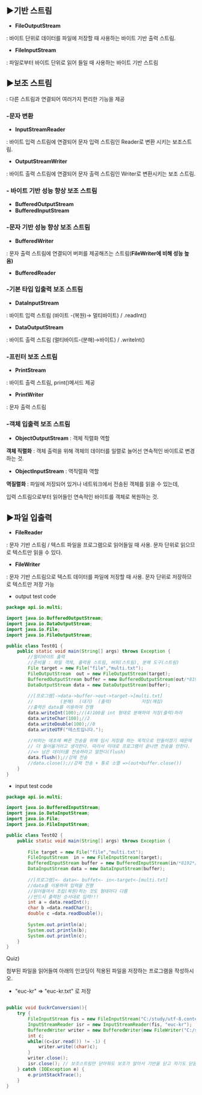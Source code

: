 
## ▶️기반 스트림  

- **FileOutputStream**  

: 바이트 단위로 데이터를 파일에 저장할 때 사용하는 바이트 기반 출력 스트림.  

- **FileInputStream**  

: 파일로부터 바이트 단위로 읽어 들일 때 사용하는 바이트 기반 스트림  
 
## ▶️보조 스트림  

: 다른 스트림과 연결되어 여러가지 편리한 기능을 제공  

### -문자 변환  

- **InputStreamReader**  

: 바이트 입력 스트림에 연결되어 문자 입력 스트림인 Reader로 변환 시키는 보조스트림.  

- **OutputStreamWriter**  

: 바이트 출력 스트림에 연결되어 문자 출력 스트림인 Writer로 변환시키는 보조 스트림.  

### - 바이트 기반 성능 향상 보조 스트림  

- **BufferedOutputStream**  
- **BufferedInputStream**  

### -문자 기반 성능 향상 보조 스트림  

- **BufferedWriter**  

: 문자 출력 스트림에 연결되어 버퍼를 제공해즈는 스트림(**FileWriter에 비해 성능 높음)**  

- **BufferedReader**  

### -기본 타입 입출력 보조 스트림  

- **DataInputStream**  

: 바이트 입력 스트림 (바이트 -(복원)→ 멀티바이트) / .readInt()  

- **DataOutputStream**  

: 바이트 출력 스트림 (멀티바이트-(분해)→바이트) / .writeInt()  

### -프린터 보조 스트림  

- **PrintStream**  

: 바이트 출력 스트림, print()메서드 제공  

- **PrintWriter**  

: 문자 출력 스트림  

### -객체 입출력 보조 스트림  

- **ObjectOutputStream** : 객체 직렬화 역할  

**객체 직렬화** : 객체 출력을 위해 객체의 데이터를 일렬로 늘어선 연속적인 바이트로 변경하는 것.  

- **ObjectInputStream** : 역직렬화 역할  

**역질렬화** : 파일에 저장되어 있거나 네트워크에서 전송된 객체를 읽을 수 있는데,  

입력 스트림으로부터 읽어들인 연속적인 바이트를 객체로 복원하는 것.  

## ▶️파일 입출력  

- **FileReader**  

: 문자 기반 스트림 / 텍스트 파일을 프로그램으로 읽어들일 때 사용. 문자 단위로 읽으므로 텍스트만 읽을 수 있다.  

- **FileWriter**  

: 문자 기반 스트림으로 텍스트 데이터를 파일에 저장할 때 사용. 문자 단위로 저장하므로 텍스트만 저장 가능  

- output test code  

```java
package api.io.multi;

import java.io.BufferedOutputStream;
import java.io.DataOutputStream;
import java.io.File;
import java.io.FileOutputStream;

public class Test01 {
	public static void main(String[] args) throws Exception {
		//멀티바이트 출력
		//준비물 : 파일 객체, 출력용 스트림, 버퍼(스트림), 분해 도구(스트림)
		File target = new File("file","multi.txt");
		FileOutputStream  out = new FileOutputStream(target);
		BufferedOutputStream buffer = new BufferedOutputStream(out/*8192*/);
		DataOutputStream data = new DataOutputStream(buffer);
		
		//[프로그램]->data->buffer->out->target->[multi.txt]
		//			(분해)  (대기)  (출력)           저장(깨짐)    	
		//출력은 data를 이용하여 진행
		data.writeInt(100);//(4)100을 int 형태로 분해하여 저장(출력)하라
		data.writeChar(100);//2
		data.writeDouble(100);//8
		data.writeUTF("테스트입니다.");
		
		//버퍼는 애초에 빠른 전송을 위해 임시 저장을 하는 목적으로 만들어졌기 때문에 
		// 더 들어올거라고 생각한다. 따라서 이대로 프로그램이 끝나면 전송을 안한다.
		//=> 남은 데이터를 전송하라고 말한다(flush)
		data.flush();//강제 전송
		//data.close();//강제 전송 + 통로 소멸 =>(out+buffer.close())
	}
}
```

- input test code  

```java
package api.io.multi;

import java.io.BufferedInputStream;
import java.io.DataInputStream;
import java.io.File;
import java.io.FileInputStream;

public class Test02 {
	public static void main(String[] args) throws Exception {
		
		File target = new File("file","multi.txt");
		FileInputStream  in = new FileInputStream(target);
		BufferedInputStream buffer = new BufferedInputStream(in/*8192*/);
		DataInputStream data = new DataInputStream(buffer);
		
		//[프로그램]<- data<- buffet<- in<-target<-[multi.txt]
		//data를 이용하여 입력을 진행
		//읽어들여서 조립(복원)하는 것도 형태마다 다름
		//반드시 출력된 순서대로 입력!!!
		int a = data.readInt();
		char b =data.readChar();
		double c =data.readDouble();
		
		System.out.println(a);
		System.out.println(b);
		System.out.println(c);		
	}
}
```

Quiz)   

첨부된 파일을 읽어들여 아래의 인코딩이 적용된 파일을 저장하는 프로그램을 작성하시오.  
- "euc-kr" => "euc-kr.txt" 로 저장  

```java

public void EuckrConversion(){
    try {
        FileInputStream fis = new FileInputStream("C:/study/utf-8.contents.txt");
        InputStreamReader isr = new InputStreamReader(fis, "euc-kr");
        BufferedWriter writer = new BufferedWriter(new FileWriter("C:/study/euc-kr.txt"));
        int c;
        while((c=isr.read()) != -1) {
            writer.write((char)c);
        }
        writer.close();
        isr.close(); // 보조스트림만 닫아줘도 보조가 알아서 기반을 닫고 자기도 닫음
    } catch (IOException e) {
        e.printStackTrace();
    }
}
```
